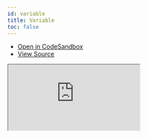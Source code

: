 ```yaml
---
id: variable
title: Variable
toc: false
---
```


- [Open in CodeSandbox](https://codesandbox.io/s/github/tanstack/react-virtual/tree/master/examples/variable)
- [View Source](https://github.com/tanstack/react-virtual/tree/master/examples/variable)

<iframe
  src="https://codesandbox.io/embed/github/tanstack/react-virtual/tree/master/examples/variable?autoresize=1&fontsize=14&theme=dark"
  title="tanstack/react-virtual: variable"
  sandbox="allow-forms allow-modals allow-popups allow-presentation allow-same-origin allow-scripts"
  style={{
    width: '100%',
    height: '80vh',
    border: '0',
    borderRadius: 8,
    overflow: 'hidden',
    position: 'static',
    zIndex: 0,
  }}
></iframe>
